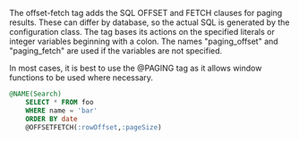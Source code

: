 The offset-fetch tag adds the SQL OFFSET and FETCH clauses for paging results.
These can differ by database, so the actual SQL is generated by the configuration class.
The tag bases its actions on the specified literals or integer variables beginning with a colon.
The names "paging_offset" and "paging_fetch" are used if the variables are not specified.

In most cases, it is best to use the @PAGING tag as it allows window functions
to be used where necessary.

```sql
@NAME(Search)
    SELECT * FROM foo
    WHERE name = 'bar'
    ORDER BY date
    @OFFSETFETCH(:rowOffset,:pageSize)
```
